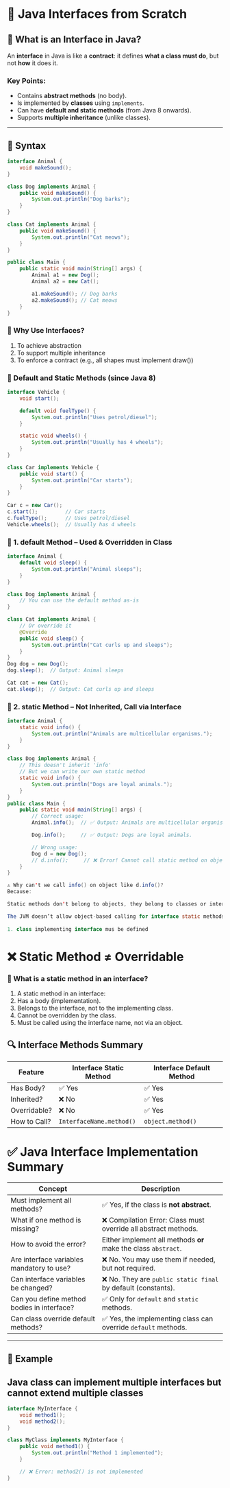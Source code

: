 # 🧠 Java Interfaces from Scratch

## 🔧 What is an Interface in Java?

An **interface** in Java is like a **contract**: it defines **what a class must do**, but not **how** it does it.

### Key Points:
- Contains **abstract methods** (no body).
- Is implemented by **classes** using `implements`.
- Can have **default and static methods** (from Java 8 onwards).
- Supports **multiple inheritance** (unlike classes).

---

## 🧱 Syntax

```java
interface Animal {
    void makeSound();
}

class Dog implements Animal {
    public void makeSound() {
        System.out.println("Dog barks");
    }
}

class Cat implements Animal {
    public void makeSound() {
        System.out.println("Cat meows");
    }
}

public class Main {
    public static void main(String[] args) {
        Animal a1 = new Dog();
        Animal a2 = new Cat();

        a1.makeSound(); // Dog barks
        a2.makeSound(); // Cat meows
    }
}
```

### 🤝 Why Use Interfaces?

1. To achieve abstraction
2. To support multiple inheritance
3. To enforce a contract (e.g., all shapes must implement draw())

### 🧱 Default and Static Methods (since Java 8)

```java
interface Vehicle {
    void start();

    default void fuelType() {
        System.out.println("Uses petrol/diesel");
    }

    static void wheels() {
        System.out.println("Usually has 4 wheels");
    }
}

class Car implements Vehicle {
    public void start() {
        System.out.println("Car starts");
    }
}

Car c = new Car();
c.start();         // Car starts
c.fuelType();      // Uses petrol/diesel
Vehicle.wheels();  // Usually has 4 wheels


```
### 🔹 1. default Method – Used & Overridden in Class

```java
interface Animal {
    default void sleep() {
        System.out.println("Animal sleeps");
    }
}

class Dog implements Animal {
    // You can use the default method as-is
}

class Cat implements Animal {
    // Or override it
    @Override
    public void sleep() {
        System.out.println("Cat curls up and sleeps");
    }
}
Dog dog = new Dog();
dog.sleep();  // Output: Animal sleeps

Cat cat = new Cat();
cat.sleep();  // Output: Cat curls up and sleeps

```

### 🔹 2. static Method – Not Inherited, Call via Interface
```java
interface Animal {
    static void info() {
        System.out.println("Animals are multicellular organisms.");
    }
}

class Dog implements Animal {
    // This doesn't inherit 'info'
    // But we can write our own static method
    static void info() {
        System.out.println("Dogs are loyal animals.");
    }
}
public class Main {
    public static void main(String[] args) {
        // Correct usage:
        Animal.info();  // ✅ Output: Animals are multicellular organisms.

        Dog.info();     // ✅ Output: Dogs are loyal animals.

        // Wrong usage:
        Dog d = new Dog();
        // d.info();     // ❌ Error! Cannot call static method on object
    }
}

⚠ Why can't we call info() on object like d.info()?
Because:

Static methods don't belong to objects, they belong to classes or interfaces directly.

The JVM doesn’t allow object-based calling for interface static methods.
        
1. class implementing interface mus be defined
```
# ❌ Static Method ≠ Overridable

### 🔹 What is a static method in an interface?

1. A static method in an interface:
2. Has a body (implementation).
3. Belongs to the interface, not to the implementing class.
4. Cannot be overridden by the class.
5. Must be called using the interface name, not via an object.

## 🔍 Interface Methods Summary

| Feature           | Interface Static Method       | Interface Default Method       |
|------------------|-------------------------------|--------------------------------|
| Has Body?         | ✅ Yes                        | ✅ Yes                         |
| Inherited?        | ❌ No                         | ✅ Yes                         |
| Overridable?      | ❌ No                         | ✅ Yes                         |
| How to Call?      | `InterfaceName.method()`     | `object.method()`             |


# ✅ Java Interface Implementation Summary

| Concept                           | Description                                                                 |
|-----------------------------------|-----------------------------------------------------------------------------|
| Must implement all methods?       | ✅ Yes, if the class is **not abstract**.                                   |
| What if one method is missing?    | ❌ Compilation Error: Class must override all abstract methods.             |
| How to avoid the error?           | Either implement all methods **or** make the class `abstract`.             |
| Are interface variables mandatory to use? | ❌ No. You may use them if needed, but not required.               |
| Can interface variables be changed? | ❌ No. They are `public static final` by default (constants).             |
| Can you define method bodies in interface? | ✅ Only for `default` and `static` methods.                             |
| Can class override default methods? | ✅ Yes, the implementing class can override `default` methods.            |

---

## 🔁 Example

## Java class can implement multiple interfaces but cannot extend multiple classes 
```java
interface MyInterface {
    void method1();
    void method2();
}

class MyClass implements MyInterface {
    public void method1() {
        System.out.println("Method 1 implemented");
    }

    // ❌ Error: method2() is not implemented
}



